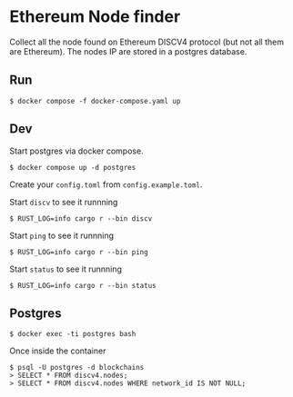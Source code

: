 # Ethereum Node finder

Collect all the node found on Ethereum DISCV4 protocol (but not all them are Ethereum). The nodes IP are stored in a postgres database.

## Run

```
$ docker compose -f docker-compose.yaml up  
```
## Dev

Start postgres via docker compose.
```
$ docker compose up -d postgres
```

Create your `config.toml` from `config.example.toml`.

Start `discv` to see it runnning
```
$ RUST_LOG=info cargo r --bin discv
```

Start `ping` to see it runnning
```
$ RUST_LOG=info cargo r --bin ping
```

Start `status` to see it runnning
```
$ RUST_LOG=info cargo r --bin status
```


## Postgres

```
$ docker exec -ti postgres bash
```

Once inside the container
```
$ psql -U postgres -d blockchains
> SELECT * FROM discv4.nodes;
> SELECT * FROM discv4.nodes WHERE network_id IS NOT NULL;
```